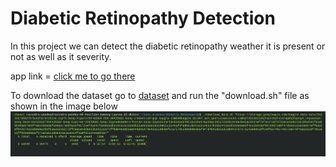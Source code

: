 # Diabetic Retinopathy Detection

In this project we can detect the diabetic retinopathy weather it is present or not as well as it severity.

app link = [click me to go there](https://diabeticretinopathy.streamlit.app)

To download the dataset go to [dataset](https://www.kaggle.com/datasets/sovitrath/diabetic-retinopathy-2015-data-colored-resized) and run the "download.sh" file as shown in the image below
![image](./assets/dataset_download.png)